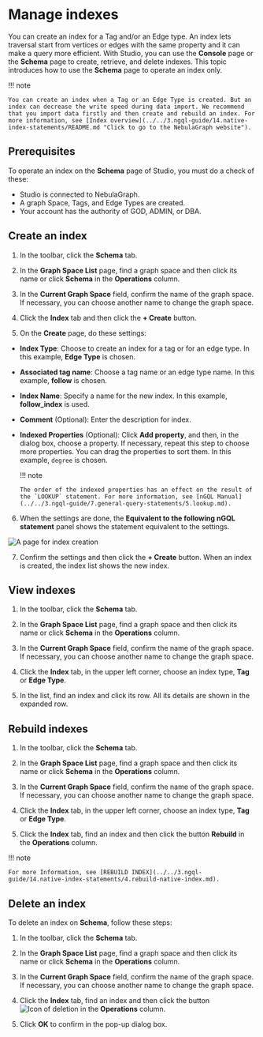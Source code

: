 # Manage indexes

You can create an index for a Tag and/or an Edge type. An index lets traversal start from vertices or edges with the same property and it can make a query more efficient. With Studio, you can use the **Console** page or the **Schema** page to create, retrieve, and delete indexes. This topic introduces how to use the **Schema** page to operate an index only.

!!! note

    You can create an index when a Tag or an Edge Type is created. But an index can decrease the write speed during data import. We recommend that you import data firstly and then create and rebuild an index. For more information, see [Index overview](../../3.ngql-guide/14.native-index-statements/README.md "Click to go to the NebulaGraph website").

## Prerequisites

To operate an index on the **Schema** page of Studio, you must do a check of these:

- Studio is connected to NebulaGraph.
- A graph Space, Tags, and Edge Types are created.
- Your account has the authority of GOD, ADMIN, or DBA.

## Create an index

1. In the toolbar, click the **Schema** tab.

2. In the **Graph Space List** page, find a graph space and then click its name or click **Schema** in the **Operations** column.

3. In the **Current Graph Space** field, confirm the name of the graph space. If necessary, you can choose another name to change the graph space.

4. Click the **Index** tab and then click the **+ Create** button.

5. On the **Create** page, do these settings:

  - **Index Type**: Choose to create an index for a tag or for an edge type. In this example, **Edge Type** is chosen.

  - **Associated tag name**: Choose a tag name or an edge type name. In this example, **follow** is chosen.

  - **Index Name**: Specify a name for the new index. In this example, **follow_index** is used.

  - **Comment** (Optional): Enter the description for index.

  - **Indexed Properties** (Optional): Click **Add property**, and then, in the dialog box, choose a property. If necessary, repeat this step to choose more properties. You can drag the properties to sort them. In this example, `degree` is chosen.

    !!! note

        The order of the indexed properties has an effect on the result of the `LOOKUP` statement. For more information, see [nGQL Manual](../../3.ngql-guide/7.general-query-statements/5.lookup.md).

6. When the settings are done, the **Equivalent to the following nGQL statement** panel shows the statement equivalent to the settings.  

  ![A page for index creation](https://docs-cdn.nebula-graph.com.cn/figures/st-ug-005-en.png)

7. Confirm the settings and then click the **+ Create** button. When an index is created, the index list shows the new index.

## View indexes

1. In the toolbar, click the **Schema** tab.

2. In the **Graph Space List** page, find a graph space and then click its name or click **Schema** in the **Operations** column.

3. In the **Current Graph Space** field, confirm the name of the graph space. If necessary, you can choose another name to change the graph space.

4. Click the **Index** tab, in the upper left corner, choose an index type, **Tag** or **Edge Type**.

5. In the list, find an index and click its row. All its details are shown in the expanded row.

## Rebuild indexes

1. In the toolbar, click the **Schema** tab.

2. In the **Graph Space List** page, find a graph space and then click its name or click **Schema** in the **Operations** column.

3. In the **Current Graph Space** field, confirm the name of the graph space. If necessary, you can choose another name to change the graph space.

4. Click the **Index** tab, in the upper left corner, choose an index type, **Tag** or **Edge Type**.

5. Click the **Index** tab, find an index and then click the button **Rebuild** in the **Operations** column.

!!! note

    For more Information, see [REBUILD INDEX](../../3.ngql-guide/14.native-index-statements/4.rebuild-native-index.md).

## Delete an index

To delete an index on **Schema**, follow these steps:

1. In the toolbar, click the **Schema** tab.

2. In the **Graph Space List** page, find a graph space and then click its name or click **Schema** in the **Operations** column.

3. In the **Current Graph Space** field, confirm the name of the graph space. If necessary, you can choose another name to change the graph space.

4. Click the **Index** tab, find an index and then click the button ![Icon of deletion](https://docs-cdn.nebula-graph.com.cn/figures/alert-delete.png) in the **Operations** column.

5. Click **OK** to confirm in the pop-up dialog box.
